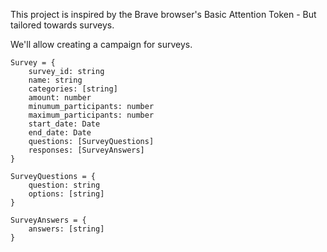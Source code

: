 This project is inspired by the Brave browser's Basic Attention Token - But tailored towards surveys.


We'll allow creating a campaign for surveys. 

```
Survey = {
    survey_id: string
    name: string
    categories: [string]
    amount: number
    minumum_participants: number
    maximum_participants: number
    start_date: Date
    end_date: Date
    questions: [SurveyQuestions]
    responses: [SurveyAnswers]
}

SurveyQuestions = {
    question: string
    options: [string]
}

SurveyAnswers = {
    answers: [string]
}

```